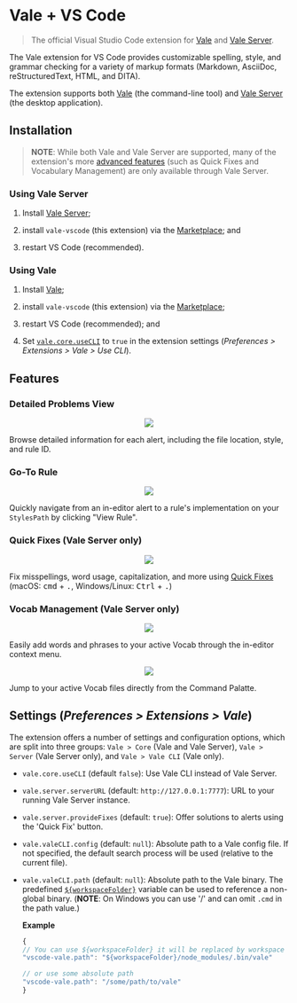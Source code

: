 # Vale + VS Code

> The official Visual Studio Code extension for [Vale](https://github.com/errata-ai/vale) and [Vale Server](https://errata.ai/vale-server/).

The Vale extension for VS Code provides customizable spelling, style, and grammar checking for a variety of markup formats (Markdown, AsciiDoc, reStructuredText, HTML, and DITA).

The extension supports both [Vale](https://github.com/errata-ai/vale) (the command-line tool) and [Vale Server](https://errata.ai/vale-server/) (the desktop application).

## Installation

> **NOTE**: While both Vale and Vale Server are supported, many of the extension's more [advanced features](#features) (such as Quick Fixes and Vocabulary Management) are only available through Vale Server. 

### Using Vale Server

1. Install [Vale Server](https://errata.ai/vale-server/);

2. install `vale-vscode` (this extension) via the [Marketplace](https://marketplace.visualstudio.com/items?itemName=errata-ai.vale-server); and

3. restart VS Code (recommended).

### Using Vale

1. Install [Vale](https://docs.errata.ai/vale/install);

2. install `vale-vscode` (this extension) via the [Marketplace](https://marketplace.visualstudio.com/items?itemName=errata-ai.vale-server);

3. restart VS Code (recommended); and

4. Set [`vale.core.useCLI`](#settings) to `true` in the extension settings (_Preferences > Extensions > Vale > Use CLI_).

## Features

### Detailed Problems View

<p align="center">
  <img src="https://user-images.githubusercontent.com/8785025/89956665-76c9fa80-dbea-11ea-9eba-3f272a5a26e5.png" />
</p>

Browse detailed information for each alert, including the file location, style, and rule ID.

### Go-To Rule

<p align="center">
  <img src="https://user-images.githubusercontent.com/8785025/89956857-d1635680-dbea-11ea-8e50-8e2715721e5d.png" />
</p>

Quickly navigate from an in-editor alert to a rule's implementation on your `StylesPath` by clicking "View Rule".

### Quick Fixes (Vale Server only)

<p align="center">
  <img src="https://user-images.githubusercontent.com/8785025/89957413-2eabd780-dbec-11ea-97e1-9a04bce950ce.png" />
</p>

Fix misspellings, word usage, capitalization, and more using [Quick Fixes](https://code.visualstudio.com/docs/editor/refactoring#_code-actions-quick-fixes-and-refactorings) (macOS: <kbd>cmd</kbd> + <kbd>.</kbd>, Windows/Linux: <kbd>Ctrl</kbd> + <kbd>.</kbd>)

### Vocab Management (Vale Server only)

<p align="center">
  <img src="https://user-images.githubusercontent.com/8785025/89957619-b8f43b80-dbec-11ea-846d-0d9ee7f50088.png" />
</p>

Easily add words and phrases to your active Vocab through the in-editor context menu.

<p align="center">
  <img src="https://user-images.githubusercontent.com/8785025/89957701-f062e800-dbec-11ea-9d03-2d9ce2542f03.png" />
</p>

Jump to your active Vocab files directly from the Command Palatte.

## Settings (_Preferences > Extensions > Vale_)

The extension offers a number of settings and configuration options, which are split into three groups: `Vale > Core` (Vale and Vale Server), `Vale > Server` (Vale Server only), and `Vale > Vale CLI` (Vale only).

- `vale.core.useCLI` (default `false`): Use Vale CLI instead of Vale Server.

- `vale.server.serverURL` (default: `http://127.0.0.1:7777`): URL to your running Vale Server instance.

- `vale.server.provideFixes` (default: `true`): Offer solutions to alerts using the 'Quick Fix' button.

- `vale.valeCLI.config` (default: `null`): Absolute path to a Vale config file. If not specified, the default search process will be used (relative to the current file).

-   `vale.valeCLI.path` (default: `null`): Absolute path to the Vale binary. The predefined [`${workspaceFolder}`](https://code.visualstudio.com/docs/editor/variables-reference#_predefined-variables) variable can be used to reference a non-global binary. (**NOTE**: On Windows you can use '/' and can omit `.cmd` in the path value.)

    **Example**

    ```js
    {
    // You can use ${workspaceFolder} it will be replaced by workspace folder path
    "vscode-vale.path": "${workspaceFolder}/node_modules/.bin/vale"

    // or use some absolute path
    "vscode-vale.path": "/some/path/to/vale"
    }
    ```
